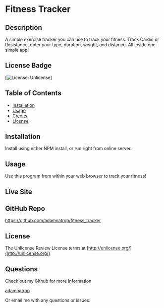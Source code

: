 
  
  # Fitness Tracker

  ## Description
  A simple exercise tracker you can use to track your fitness. Track Cardio or Resistance, enter your type, duration, weight, and distance. All inside one simple app!
  
  ## License Badge
  
  [![License: Unlicense](https://img.shields.io/badge/license-Unlicense-blue.svg)]
  
  ## Table of Contents
  
  - [Installation](#installation)
  - [Usage](#usage)
  - [Credits](#credits)
  - [License](#license)
  
  ## Installation
  
  Install using either NPM install, or run right from online server. 
  
  ## Usage
  
  Use this program from within your web browser to track your fitness!
  
  ## Live Site


  ## GitHub Repo 
  https://github.com/adamnatrop/fitness_tracker

  ## License
  
  The Unlicense
  Review License terms at [http://unlicense.org/](http://unlicense.org/)
  
  
  ## Questions
  Check out my Github for more information
  
  [adamnatrop](https://www.github.com/adamnatrop)
  
  Or email me with any questions or issues.

  []()


  